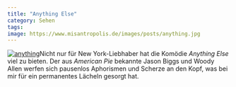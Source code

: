 ```yaml
---
title: "Anything Else"
category: Sehen
tags: 
image: https://www.misantropolis.de/images/posts/anything.jpg
---
```


[![](http://www.misantropolis.de/wp-content/uploads/2008/04/anything.jpg "anything")](http://www.misantropolis.de/wp-content/uploads/2008/04/anything.jpg)Nicht nur für New York-Liebhaber hat die Komödie *Anything Else* viel zu bieten. Der aus *American Pie* bekannte Jason Biggs und Woody Allen werfen sich pausenlos Aphorismen und Scherze an den Kopf, was bei mir für ein permanentes Lächeln gesorgt hat.